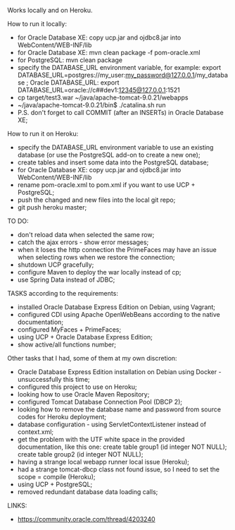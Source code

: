 
Works locally and on Heroku.

How to run it locally:

 * for Oracle Database XE: copy ucp.jar and ojdbc8.jar into WebContent/WEB-INF/lib
 * for Oracle Database XE: mvn clean package -f pom-oracle.xml
 * for PostgreSQL: mvn clean package
 * specify the DATABASE_URL environment variable, for example: export DATABASE_URL=postgres://my_user:my_password@127.0.0.1/my_database ; Oracle DATABASE_URL: export DATABASE_URL=oracle://c##dev1:12345@127.0.0.1:1521
 * cp target/test3.war ~/java/apache-tomcat-9.0.21/webapps
 * ~/java/apache-tomcat-9.0.21/bin$ ./catalina.sh run
 * P.S. don't forget to call COMMIT (after an INSERTs) in Oracle Database XE;

How to run it on Heroku:

 * specify the DATABASE_URL environment variable to use an existing database (or use the PostgreSQL add-on to create a new one);
 * create tables and insert some data into the PostgreSQL database;
 * for Oracle Database XE: copy ucp.jar and ojdbc8.jar into WebContent/WEB-INF/lib
 * rename pom-oracle.xml to pom.xml if you want to use UCP + PostgreSQL;
 * push the changed and new files into the local git repo;
 * git push heroku master;

TO DO:

 * don't reload data when selected the same row;
 * catch the ajax errors - show error messages;
 * when it loses the http connection the PrimeFaces may have an issue when selecting rows when we restore the connection;
 * shutdown UCP gracefully;
 * configure Maven to deploy the war locally instead of cp;
 * use Spring Data instead of JDBC;

TASKS according to the requirements:

  * installed Oracle Database Express Edition on Debian, using Vagrant;
  * configured CDI using Apache OpenWebBeans according to the native documentation;
  * configured MyFaces + PrimeFaces;
  * using UCP + Oracle Database Express Edition;
  * show active/all functions number;

Other tasks that I had, some of them at my own discretion:

  * Oracle Database Express Edition installation on Debian using Docker - unsuccessfully this time;
  * configured this project to use on Heroku;
  * looking how to use Oracle Maven Repository;
  * configured Tomcat Database Connection Pool (DBCP 2);
  * looking how to remove the database name and password from source codes for Heroku deployment;
  * database configuration - using ServletContextListener instead of context.xml;
  * get the problem with the UTF white space in the provided documentation, like this one: create table group1 (id integer NOT NULL); create table group2 (id integer NOT NULL);
  * having a strange local webapp runner local issue (Heroku);
  * had a strange tomcat-dbcp class not found issue, so I need to set the scope = compile (Heroku);
  * using UCP + PostgreSQL;
  * removed redundant database data loading calls;

LINKS:

  * https://community.oracle.com/thread/4203240
